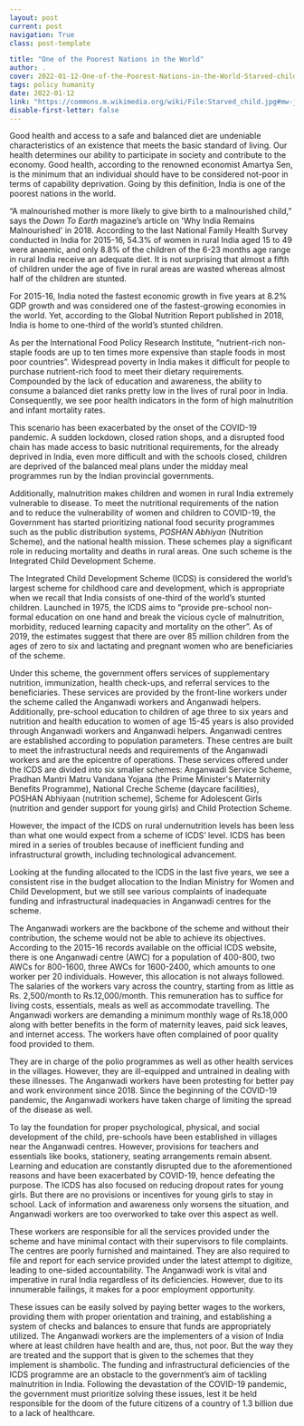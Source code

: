 ```yaml
---
layout: post
current: post
navigation: True
class: post-template

title: "One of the Poorest Nations in the World"
author: .
cover: 2022-01-12-One-of-the-Poorest-Nations-in-the-World-Starved-child.jpg
tags: policy humanity
date: 2022-01-12
link: "https://commons.m.wikimedia.org/wiki/File:Starved_child.jpg#mw-jump-to-license"
disable-first-letter: false
---
```

<p>Good health and access to a safe and balanced diet are undeniable characteristics of an existence that meets the basic standard of living. Our health determines our ability to participate in society and contribute to the economy. Good health, according to the renowned economist Amartya Sen, is the minimum that an individual should have to be considered not-poor in terms of capability deprivation. Going by this definition, India is one of the poorest nations in the world.&nbsp;</p><p>“A malnourished mother is more likely to give birth to a malnourished child,” says the <em >Down To Earth</em> magazine’s article on 'Why India Remains Malnourished'<em > </em>in 2018. According to the last National Family Health Survey conducted in India for 2015-16, 54.3% of women in rural India aged 15 to 49 were anaemic, and only 8.8% of the children of the 6-23 months age range in rural India receive an adequate diet. It is not surprising that almost a fifth of children under the age of five in rural areas are wasted whereas almost half of the children are stunted.&nbsp;</p><p>For 2015-16, India noted the fastest economic growth in five years at 8.2% GDP growth and was considered one of the fastest-growing economies in the world. Yet, according to the Global Nutrition Report published in 2018, India is home to one-third of the world’s stunted children.&nbsp;</p><p>As per the International Food Policy Research Institute, “nutrient-rich non-staple foods are up to ten times more expensive than staple foods in most poor countries”. Widespread poverty in India makes it difficult for people to purchase nutrient-rich food to meet their dietary requirements. Compounded by the lack of education and awareness, the ability to consume a balanced diet ranks pretty low in the lives of rural poor in India. Consequently, we see poor health indicators in the form of high malnutrition and infant mortality rates.</p><p>This scenario has been exacerbated by the onset of the COVID-19 pandemic. A sudden lockdown, closed ration shops, and a disrupted food chain has made access to basic nutritional requirements, for the already deprived in India, even more difficult and with the schools closed, children are deprived of the balanced meal plans under the midday meal programmes run by the Indian provincial governments.&nbsp;</p><p>Additionally, malnutrition makes children and women in rural India extremely vulnerable to disease. To meet the nutritional requirements of the nation and to reduce the vulnerability of women and children to COVID-19, the Government has started prioritizing national food security programmes such as the public distribution systems, <em >POSHAN Abhiyan </em>(Nutrition Scheme), and the national health mission. These schemes play a significant role in reducing mortality and deaths in rural areas. One such scheme is the Integrated Child Development Scheme.</p><p>The Integrated Child Development Scheme (ICDS) is considered the world’s largest scheme for childhood care and development, which is appropriate when we recall that India consists of one-third of the world’s stunted children. Launched in 1975, the ICDS aims to “provide pre-school non-formal education on one hand and break the vicious cycle of malnutrition, morbidity, reduced learning capacity and mortality on the other”. As of 2019, the estimates suggest that there are over 85 million children from the ages of zero to six and lactating and pregnant women who are beneficiaries of the scheme.&nbsp;&nbsp;</p><p>Under this scheme, the government offers services of supplementary nutrition, immunization, health check-ups, and referral services to the beneficiaries. These services are provided by the front-line workers under the scheme called the Anganwadi workers and Anganwadi helpers. Additionally, pre-school education to children of age three to six years and nutrition and health education to women of age 15-45 years is also provided through Anganwadi workers and Anganwadi helpers. Anganwadi centres are established according to population parameters. These centres are built to meet the infrastructural needs and requirements of the Anganwadi workers and are the epicentre of operations. These services offered under the ICDS are divided into six smaller schemes: Anganwadi Service Scheme, Pradhan Mantri Matru Vandana Yojana (the Prime Minister's Maternity Benefits Programme), National Creche Scheme (daycare facilities), POSHAN Abhiyaan (nutrition scheme), Scheme for Adolescent Girls (nutrition and gender support for young girls) and Child Protection Scheme.&nbsp;</p><p>However, the impact of the ICDS on rural undernutrition levels has been less than what one would expect from a scheme of ICDS’ level. ICDS has been mired in a series of troubles because of inefficient funding and infrastructural growth, including technological advancement.&nbsp;</p><p>Looking at the funding allocated to the ICDS in the last five years, we see a consistent rise in the budget allocation to the Indian Ministry for Women and Child Development, but we still see various complaints of inadequate funding and infrastructural inadequacies in Anganwadi centres for the scheme.</p><p>The Anganwadi workers are the backbone of the scheme and without their contribution, the scheme would not be able to achieve its objectives. According to the 2015-16 records available on the official ICDS website, there is one Anganwadi centre (AWC) for a population of 400-800, two AWCs for 800-1600, three AWCs for 1600-2400, which amounts to one worker per 20 individuals. However, this allocation is not always followed. The salaries of the workers vary across the country, starting from as little as Rs. 2,500/month to Rs.12,000/month. This remuneration has to suffice for living costs, essentials, meals as well as accommodate travelling. The Anganwadi workers are demanding a minimum monthly wage of Rs.18,000 along with better benefits in the form of maternity leaves, paid sick leaves, and internet access. The workers have often complained of poor quality food provided to them.</p><p>They are in charge of the polio programmes as well as other health services in the villages. However, they are ill-equipped and untrained in dealing with these illnesses. The Anganwadi workers have been protesting for better pay and work environment since 2018. Since the beginning of the COVID-19 pandemic, the Anganwadi workers have taken charge of limiting the spread of the disease as well.&nbsp;</p><p>To lay the foundation for proper psychological, physical, and social development of the child, pre-schools have been established in villages near the Anganwadi centres. However, provisions for teachers and essentials like books, stationery, seating arrangements remain absent. Learning and education are constantly disrupted due to the aforementioned reasons and have been exacerbated by COVID-19, hence defeating the purpose. The ICDS has also focused on reducing dropout rates for young girls. But there are no provisions or incentives for young girls to stay in school. Lack of information and awareness only worsens the situation, and Anganwadi workers are too overworked to take over this aspect as well.&nbsp;</p><p>These workers are responsible for all the services provided under the scheme and have minimal contact with their supervisors to file complaints. The centres are poorly furnished and maintained. They are also required to file and report for each service provided under the latest attempt to digitize, leading to one-sided accountability. The Anganwadi work is vital and imperative in rural India regardless of its deficiencies. However, due to its innumerable failings, it makes for a poor employment opportunity.&nbsp;</p><p>These issues can be easily solved by paying better wages to the workers, providing them with proper orientation and training, and establishing a system of checks and balances to ensure that funds are appropriately utilized. The Anganwadi workers are the implementers of a vision of India where at least children have health and are, thus, not poor. But the way they are treated and the support that is given to the schemes that they implement is shambolic. The funding and infrastructural deficiencies of the ICDS programme are an obstacle to the government’s aim of tackling malnutrition in India. Following the devastation of the COVID-19 pandemic, the government must prioritize solving these issues, lest it be held responsible for the doom of the future citizens of a country of 1.3 billion due to a lack of healthcare. </p>